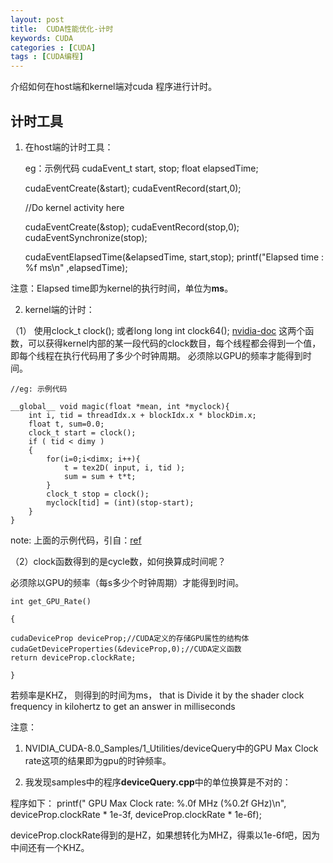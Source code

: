 ```yaml
---
layout: post
title:  CUDA性能优化-计时
keywords: CUDA
categories : [CUDA]
tags : [CUDA编程]
---
```



介绍如何在host端和kernel端对cuda 程序进行计时。

## 计时工具

1. 在host端的计时工具：

	eg：示例代码
	cudaEvent_t start, stop;
	float elapsedTime;

	cudaEventCreate(&start);
	cudaEventRecord(start,0);

	//Do kernel activity here

	cudaEventCreate(&stop);
	cudaEventRecord(stop,0);
	cudaEventSynchronize(stop);

	cudaEventElapsedTime(&elapsedTime, start,stop);
	printf("Elapsed time : %f ms\n" ,elapsedTime);

注意：Elapsed time即为kernel的执行时间，单位为**ms**。



2. kernel端的计时：


（1） 使用clock_t clock(); 或者long long int clock64(); 
[nvidia-doc](http://docs.nvidia.com/cuda/cuda-c-programming-guide/index.html#time-function)
这两个函数，可以获得kernel内部的某一段代码的clock数目，每个线程都会得到一个值，即每个线程在执行代码用了多少个时钟周期。
必须除以GPU的频率才能得到时间。

	//eg: 示例代码
	
	__global__ void magic(float *mean, int *myclock){
		int i, tid = threadIdx.x + blockIdx.x * blockDim.x;
		float t, sum=0.0;
		clock_t start = clock();
		if ( tid < dimy )
		{
			for(i=0;i<dimx; i++){
				t = tex2D( input, i, tid );
				sum = sum + t*t;
			}
			clock_t stop = clock();
			myclock[tid] = (int)(stop-start);
		}
	}

note: 上面的示例代码，引自：[ref](https://stackoverflow.com/questions/15109874/using-clock-function-in-cuda?rq=1)


（2）clock函数得到的是cycle数，如何换算成时间呢？

必须除以GPU的频率（每s多少个时钟周期）才能得到时间。


	int get_GPU_Rate()

	{

	cudaDeviceProp deviceProp;//CUDA定义的存储GPU属性的结构体
	cudaGetDeviceProperties(&deviceProp,0);//CUDA定义函数
	return deviceProp.clockRate;

	}

若频率是KHZ， 则得到的时间为ms，
that is Divide it by the shader clock frequency in kilohertz to get an answer in milliseconds

注意：

1. NVIDIA_CUDA-8.0_Samples/1_Utilities/deviceQuery中的GPU Max Clock rate这项的结果即为gpu的时钟频率。

2. 我发现samples中的程序**deviceQuery.cpp**中的单位换算是不对的：

程序如下：
printf(" GPU Max Clock rate: %.0f MHz (%0.2f GHz)\n", deviceProp.clockRate * 1e-3f, deviceProp.clockRate * 1e-6f);

deviceProp.clockRate得到的是HZ，如果想转化为MHZ，得乘以1e-6f吧，因为中间还有一个KHZ。
